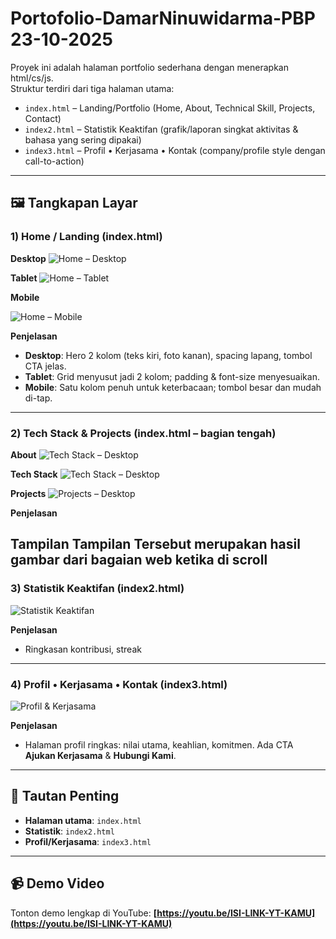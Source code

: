 # Portofolio-DamarNinuwidarma-PBP 23-10-2025


Proyek ini adalah halaman portfolio sederhana dengan menerapkan html/cs/js.  
Struktur terdiri dari tiga halaman utama:

- `index.html` – Landing/Portfolio (Home, About, Technical Skill, Projects, Contact)
- `index2.html` – Statistik Keaktifan (grafik/laporan singkat aktivitas & bahasa yang sering dipakai)
- `index3.html` – Profil • Kerjasama • Kontak (company/profile style dengan call-to-action)

---

## 🖼️ Tangkapan Layar

### 1) Home / Landing (index.html)
**Desktop**
![Home – Desktop](./screenshots/html1-.png)

**Tablet**
![Home – Tablet](./screenshots/t1.png)

**Mobile**

![Home – Mobile](./screenshots/t2.png)

**Penjelasan**  
- **Desktop**: Hero 2 kolom (teks kiri, foto kanan), spacing lapang, tombol CTA jelas.  
- **Tablet**: Grid menyusut jadi 2 kolom; padding & font-size menyesuaikan.  
- **Mobile**: Satu kolom penuh untuk keterbacaan; tombol besar dan mudah di-tap.

---

### 2) Tech Stack & Projects (index.html – bagian tengah)

**About**
![Tech Stack – Desktop](./screenshots/d2.png)

**Tech Stack**
![Tech Stack – Desktop](./screenshots/d3.png)

**Projects**
![Projects – Desktop](./screenshots/d4.png)

**Penjelasan**  

Tampilan Tampilan Tersebut merupakan hasil gambar dari bagaian web ketika di scroll
---

### 3) Statistik Keaktifan (index2.html)
![Statistik Keaktifan](./screenshots/html2.png)

**Penjelasan**  
- Ringkasan kontribusi, streak

---

### 4) Profil • Kerjasama • Kontak (index3.html)
![Profil & Kerjasama](./screenshots/html3.png)

**Penjelasan**  
- Halaman profil ringkas: nilai utama, keahlian, komitmen. Ada CTA **Ajukan Kerjasama** & **Hubungi Kami**.

---


## 🔗 Tautan Penting

- **Halaman utama**: `index.html`  
- **Statistik**: `index2.html`  
- **Profil/Kerjasama**: `index3.html`

---

## 📹 Demo Video

Tonton demo lengkap di YouTube: **[https://youtu.be/ISI-LINK-YT-KAMU](https://youtu.be/ISI-LINK-YT-KAMU)**

